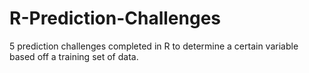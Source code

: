# R-Prediction-Challenges
5 prediction challenges completed in R to determine a certain variable based off a training set of data.
